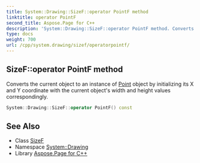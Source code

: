 ```yaml
---
title: System::Drawing::SizeF::operator PointF method
linktitle: operator PointF
second_title: Aspose.Page for C++
description: 'System::Drawing::SizeF::operator PointF method. Converts the current object to an instance of Point object by initializing its X and Y coordinate with the current object''s width and height values correspondingly in C++.'
type: docs
weight: 700
url: /cpp/system.drawing/sizef/operatorpointf/
---
```

## SizeF::operator PointF method


Converts the current object to an instance of [Point](../../point/) object by initializing its X and Y coordinate with the current object's width and height values correspondingly.

```cpp
System::Drawing::SizeF::operator PointF() const
```

## See Also

* Class [SizeF](../)
* Namespace [System::Drawing](../../)
* Library [Aspose.Page for C++](../../../)
